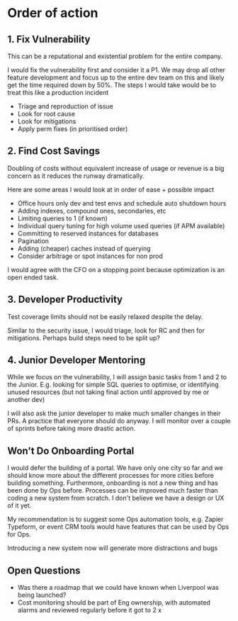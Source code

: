 # Order of action

## 1. Fix Vulnerability
This can be a reputational and existential problem for the entire company.

I would fix the vulnerability first and consider it a P1. We may drop all
other feature development and focus up to the entire dev team on this and
likely get the time required down by 50%. The steps I would take would be
to treat this like a production incident
- Triage and reproduction of issue
- Look for root cause
- Look for mitigations
- Apply perm fixes (in prioritised order)

## 2. Find Cost Savings
Doubling of costs without equivalent increase of usage or revenue is a
big concern as it reduces the runway dramatically.

Here are some areas I would look at in order of ease + possible impact
- Office hours only dev and test envs and schedule auto shutdown hours
- Adding indexes, compound ones, secondaries, etc
- Limiting queries to 1 (if known)
- Individual query tuning for high volume used queries (if APM available)
- Committing to reserved instances for databases
- Pagination
- Adding (cheaper) caches instead of querying
- Consider arbitrage or spot instances for non prod

I would agree with the CFO on a stopping point because optimization is
an open ended task.

## 3. Developer Productivity
Test coverage limits should not be easily relaxed despite the delay.

Similar to the security issue, I would triage, look for RC and then for
mitigations. Perhaps build steps need to be split up?

## 4. Junior Developer Mentoring
While we focus on the vulnerability, I will assign basic tasks from
1 and 2 to the Junior. E.g. looking for simple SQL queries to optimise,
or identifying unused resources (but not taking final action until 
approved by me or another dev)

I will also ask the junior developer to make much smaller changes in
their PRs. A practice that everyone should do anyway. I will monitor
over a couple of sprints before taking more drastic action. 

## Won't Do Onboarding Portal
I would defer the building of a portal. We have only one city so far 
and we should know more about the different processes for more cities
before  building something. Furthermore, onboarding is not a new
thing and has been done by Ops before. Processes can be improved much
faster than coding a new system from scratch. I don't believe we have
a design or UX of it yet.

My recommendation is to suggest some Ops automation tools, e.g. Zapier
Typeform, or event CRM tools would have features that can be used by
Ops for Ops.

Introducing a new system now will generate more distractions and bugs

## Open Questions
- Was there a roadmap that we could have known when Liverpool was being
launched?
- Cost monitoring should be part of Eng ownership, with automated alarms
and reviewed regularly before it got to 2 x